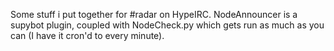 Some stuff i put together for #radar on HypeIRC.
NodeAnnouncer is a supybot plugin, coupled with
NodeCheck.py which gets run as much as you can
(I have it cron'd to every minute).

